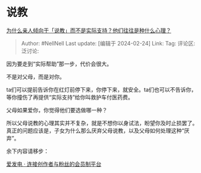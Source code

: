 # 说教
[为什么亲人倾向于「说教」而不是实际支持？他们往往是种什么心理？](https://www.zhihu.com/question/644396703/answer/3407190589)

> Author: #NellNell
> Last update: [编辑于 2024-02-24]
> Link:
> Tag: 
> 评论区:
> 泛讨论:

因为要走到“实际帮助”那一步，代价会很大。

不是对父母，而是对你。

ta们可以提前告诉你在红灯前停下来，你停下来，就安全。ta们也可以不告诉你，等你撞伤了再提供“实际支持”给你叫救护车付医药费。

父母如果爱你，你觉得他们要选做哪一种？

所以父母说教的心理其实并不复杂，就是不想你以身试法，盼望你及时止损罢了。真正的问题应该是，子女为什么那么厌弃父母说教，以及父母如何处理这种“厌弃”。

余下内容请移步：

[爱发电 · 连接创作者与粉丝的会员制平台](https://link.zhihu.com/?target=https%3A//afdian.net/p/568ea9d8d29e11ee8de65254001e7c00)